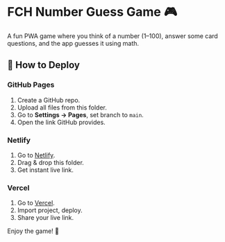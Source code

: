 # FCH Number Guess Game 🎮

A fun PWA game where you think of a number (1–100), answer some card questions, and the app guesses it using math.

## 🚀 How to Deploy

### GitHub Pages
1. Create a GitHub repo.
2. Upload all files from this folder.
3. Go to **Settings → Pages**, set branch to `main`.
4. Open the link GitHub provides.

### Netlify
1. Go to [Netlify](https://app.netlify.com).
2. Drag & drop this folder.
3. Get instant live link.

### Vercel
1. Go to [Vercel](https://vercel.com).
2. Import project, deploy.
3. Share your live link.

Enjoy the game! 🎉
